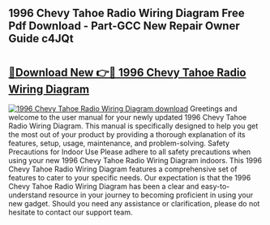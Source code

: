 ## 1996 Chevy Tahoe Radio Wiring Diagram Free Pdf Download - Part-GCC New Repair Owner Guide c4JQt

# <h2><a href="http://dfqmtxt.blite.top/?on=1996+Chevy+Tahoe+Radio+Wiring+Diagram">🔗Download New 👉🔴 1996 Chevy Tahoe Radio Wiring Diagram</a></h2>

[![1996 Chevy Tahoe Radio Wiring Diagram download](https://i.imgur.com/lujVjoI.png)](http://dfqmtxt.blite.top/?on=1996+Chevy+Tahoe+Radio+Wiring+Diagram)
Greetings and welcome to the user manual for your newly updated 1996 Chevy Tahoe Radio Wiring Diagram. This manual is specifically designed to help you get the most out of your product by providing a thorough explanation of its features, setup, usage, maintenance, and problem-solving. Safety Precautions for Indoor Use Please adhere to all safety precautions when using your new 1996 Chevy Tahoe Radio Wiring Diagram indoors. This 1996 Chevy Tahoe Radio Wiring Diagram features a comprehensive set of features to cater to your specific needs. Our expectation is that the 1996 Chevy Tahoe Radio Wiring Diagram has been a clear and easy-to-understand resource in your journey to becoming proficient in using your new gadget. Should you need any assistance or clarification, please do not hesitate to contact our support team.
